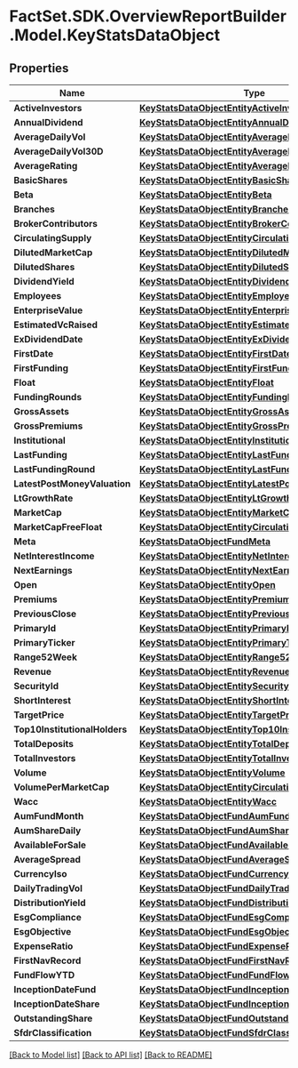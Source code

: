 # FactSet.SDK.OverviewReportBuilder.Model.KeyStatsDataObject

## Properties

Name | Type | Description | Notes
------------ | ------------- | ------------- | -------------
**ActiveInvestors** | [**KeyStatsDataObjectEntityActiveInvestors**](KeyStatsDataObjectEntityActiveInvestors.md) |  | [optional] 
**AnnualDividend** | [**KeyStatsDataObjectEntityAnnualDividend**](KeyStatsDataObjectEntityAnnualDividend.md) |  | [optional] 
**AverageDailyVol** | [**KeyStatsDataObjectEntityAverageDailyVol**](KeyStatsDataObjectEntityAverageDailyVol.md) |  | [optional] 
**AverageDailyVol30D** | [**KeyStatsDataObjectEntityAverageDailyVol30D**](KeyStatsDataObjectEntityAverageDailyVol30D.md) |  | [optional] 
**AverageRating** | [**KeyStatsDataObjectEntityAverageRating**](KeyStatsDataObjectEntityAverageRating.md) |  | [optional] 
**BasicShares** | [**KeyStatsDataObjectEntityBasicShares**](KeyStatsDataObjectEntityBasicShares.md) |  | [optional] 
**Beta** | [**KeyStatsDataObjectEntityBeta**](KeyStatsDataObjectEntityBeta.md) |  | [optional] 
**Branches** | [**KeyStatsDataObjectEntityBranches**](KeyStatsDataObjectEntityBranches.md) |  | [optional] 
**BrokerContributors** | [**KeyStatsDataObjectEntityBrokerContributors**](KeyStatsDataObjectEntityBrokerContributors.md) |  | [optional] 
**CirculatingSupply** | [**KeyStatsDataObjectEntityCirculatingSupply**](KeyStatsDataObjectEntityCirculatingSupply.md) |  | [optional] 
**DilutedMarketCap** | [**KeyStatsDataObjectEntityDilutedMarketCap**](KeyStatsDataObjectEntityDilutedMarketCap.md) |  | [optional] 
**DilutedShares** | [**KeyStatsDataObjectEntityDilutedShares**](KeyStatsDataObjectEntityDilutedShares.md) |  | [optional] 
**DividendYield** | [**KeyStatsDataObjectEntityDividendYield**](KeyStatsDataObjectEntityDividendYield.md) |  | [optional] 
**Employees** | [**KeyStatsDataObjectEntityEmployees**](KeyStatsDataObjectEntityEmployees.md) |  | [optional] 
**EnterpriseValue** | [**KeyStatsDataObjectEntityEnterpriseValue**](KeyStatsDataObjectEntityEnterpriseValue.md) |  | [optional] 
**EstimatedVcRaised** | [**KeyStatsDataObjectEntityEstimatedVcRaised**](KeyStatsDataObjectEntityEstimatedVcRaised.md) |  | [optional] 
**ExDividendDate** | [**KeyStatsDataObjectEntityExDividendDate**](KeyStatsDataObjectEntityExDividendDate.md) |  | [optional] 
**FirstDate** | [**KeyStatsDataObjectEntityFirstDate**](KeyStatsDataObjectEntityFirstDate.md) |  | [optional] 
**FirstFunding** | [**KeyStatsDataObjectEntityFirstFunding**](KeyStatsDataObjectEntityFirstFunding.md) |  | [optional] 
**Float** | [**KeyStatsDataObjectEntityFloat**](KeyStatsDataObjectEntityFloat.md) |  | [optional] 
**FundingRounds** | [**KeyStatsDataObjectEntityFundingRounds**](KeyStatsDataObjectEntityFundingRounds.md) |  | [optional] 
**GrossAssets** | [**KeyStatsDataObjectEntityGrossAssets**](KeyStatsDataObjectEntityGrossAssets.md) |  | [optional] 
**GrossPremiums** | [**KeyStatsDataObjectEntityGrossPremiums**](KeyStatsDataObjectEntityGrossPremiums.md) |  | [optional] 
**Institutional** | [**KeyStatsDataObjectEntityInstitutional**](KeyStatsDataObjectEntityInstitutional.md) |  | [optional] 
**LastFunding** | [**KeyStatsDataObjectEntityLastFunding**](KeyStatsDataObjectEntityLastFunding.md) |  | [optional] 
**LastFundingRound** | [**KeyStatsDataObjectEntityLastFundingRound**](KeyStatsDataObjectEntityLastFundingRound.md) |  | [optional] 
**LatestPostMoneyValuation** | [**KeyStatsDataObjectEntityLatestPostMoneyValuation**](KeyStatsDataObjectEntityLatestPostMoneyValuation.md) |  | [optional] 
**LtGrowthRate** | [**KeyStatsDataObjectEntityLtGrowthRate**](KeyStatsDataObjectEntityLtGrowthRate.md) |  | [optional] 
**MarketCap** | [**KeyStatsDataObjectEntityMarketCap**](KeyStatsDataObjectEntityMarketCap.md) |  | [optional] 
**MarketCapFreeFloat** | [**KeyStatsDataObjectEntityCirculatingSupply**](KeyStatsDataObjectEntityCirculatingSupply.md) |  | [optional] 
**Meta** | [**KeyStatsDataObjectFundMeta**](KeyStatsDataObjectFundMeta.md) |  | [optional] 
**NetInterestIncome** | [**KeyStatsDataObjectEntityNetInterestIncome**](KeyStatsDataObjectEntityNetInterestIncome.md) |  | [optional] 
**NextEarnings** | [**KeyStatsDataObjectEntityNextEarnings**](KeyStatsDataObjectEntityNextEarnings.md) |  | [optional] 
**Open** | [**KeyStatsDataObjectEntityOpen**](KeyStatsDataObjectEntityOpen.md) |  | [optional] 
**Premiums** | [**KeyStatsDataObjectEntityPremiums**](KeyStatsDataObjectEntityPremiums.md) |  | [optional] 
**PreviousClose** | [**KeyStatsDataObjectEntityPreviousClose**](KeyStatsDataObjectEntityPreviousClose.md) |  | [optional] 
**PrimaryId** | [**KeyStatsDataObjectEntityPrimaryId**](KeyStatsDataObjectEntityPrimaryId.md) |  | [optional] 
**PrimaryTicker** | [**KeyStatsDataObjectEntityPrimaryTicker**](KeyStatsDataObjectEntityPrimaryTicker.md) |  | [optional] 
**Range52Week** | [**KeyStatsDataObjectEntityRange52Week**](KeyStatsDataObjectEntityRange52Week.md) |  | [optional] 
**Revenue** | [**KeyStatsDataObjectEntityRevenue**](KeyStatsDataObjectEntityRevenue.md) |  | [optional] 
**SecurityId** | [**KeyStatsDataObjectEntitySecurityId**](KeyStatsDataObjectEntitySecurityId.md) |  | [optional] 
**ShortInterest** | [**KeyStatsDataObjectEntityShortInterest**](KeyStatsDataObjectEntityShortInterest.md) |  | [optional] 
**TargetPrice** | [**KeyStatsDataObjectEntityTargetPrice**](KeyStatsDataObjectEntityTargetPrice.md) |  | [optional] 
**Top10InstitutionalHolders** | [**KeyStatsDataObjectEntityTop10InstitutionalHolders**](KeyStatsDataObjectEntityTop10InstitutionalHolders.md) |  | [optional] 
**TotalDeposits** | [**KeyStatsDataObjectEntityTotalDeposits**](KeyStatsDataObjectEntityTotalDeposits.md) |  | [optional] 
**TotalInvestors** | [**KeyStatsDataObjectEntityTotalInvestors**](KeyStatsDataObjectEntityTotalInvestors.md) |  | [optional] 
**Volume** | [**KeyStatsDataObjectEntityVolume**](KeyStatsDataObjectEntityVolume.md) |  | [optional] 
**VolumePerMarketCap** | [**KeyStatsDataObjectEntityCirculatingSupply**](KeyStatsDataObjectEntityCirculatingSupply.md) |  | [optional] 
**Wacc** | [**KeyStatsDataObjectEntityWacc**](KeyStatsDataObjectEntityWacc.md) |  | [optional] 
**AumFundMonth** | [**KeyStatsDataObjectFundAumFundMonth**](KeyStatsDataObjectFundAumFundMonth.md) |  | [optional] 
**AumShareDaily** | [**KeyStatsDataObjectFundAumShareDaily**](KeyStatsDataObjectFundAumShareDaily.md) |  | [optional] 
**AvailableForSale** | [**KeyStatsDataObjectFundAvailableForSale**](KeyStatsDataObjectFundAvailableForSale.md) |  | [optional] 
**AverageSpread** | [**KeyStatsDataObjectFundAverageSpread**](KeyStatsDataObjectFundAverageSpread.md) |  | [optional] 
**CurrencyIso** | [**KeyStatsDataObjectFundCurrencyIso**](KeyStatsDataObjectFundCurrencyIso.md) |  | [optional] 
**DailyTradingVol** | [**KeyStatsDataObjectFundDailyTradingVol**](KeyStatsDataObjectFundDailyTradingVol.md) |  | [optional] 
**DistributionYield** | [**KeyStatsDataObjectFundDistributionYield**](KeyStatsDataObjectFundDistributionYield.md) |  | [optional] 
**EsgCompliance** | [**KeyStatsDataObjectFundEsgCompliance**](KeyStatsDataObjectFundEsgCompliance.md) |  | [optional] 
**EsgObjective** | [**KeyStatsDataObjectFundEsgObjective**](KeyStatsDataObjectFundEsgObjective.md) |  | [optional] 
**ExpenseRatio** | [**KeyStatsDataObjectFundExpenseRatio**](KeyStatsDataObjectFundExpenseRatio.md) |  | [optional] 
**FirstNavRecord** | [**KeyStatsDataObjectFundFirstNavRecord**](KeyStatsDataObjectFundFirstNavRecord.md) |  | [optional] 
**FundFlowYTD** | [**KeyStatsDataObjectFundFundFlowYTD**](KeyStatsDataObjectFundFundFlowYTD.md) |  | [optional] 
**InceptionDateFund** | [**KeyStatsDataObjectFundInceptionDateFund**](KeyStatsDataObjectFundInceptionDateFund.md) |  | [optional] 
**InceptionDateShare** | [**KeyStatsDataObjectFundInceptionDateShare**](KeyStatsDataObjectFundInceptionDateShare.md) |  | [optional] 
**OutstandingShare** | [**KeyStatsDataObjectFundOutstandingShare**](KeyStatsDataObjectFundOutstandingShare.md) |  | [optional] 
**SfdrClassification** | [**KeyStatsDataObjectFundSfdrClassification**](KeyStatsDataObjectFundSfdrClassification.md) |  | [optional] 

[[Back to Model list]](../README.md#documentation-for-models) [[Back to API list]](../README.md#documentation-for-api-endpoints) [[Back to README]](../README.md)

